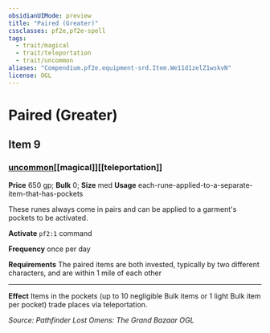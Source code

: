 ```yaml
---
obsidianUIMode: preview
title: "Paired (Greater)"
cssclasses: pf2e,pf2e-spell
tags:
  - trait/magical
  - trait/teleportation
  - trait/uncommon
aliases: "Compendium.pf2e.equipment-srd.Item.We11d1zelZ1wskvN"
license: OGL
---
```

# Paired (Greater)
## Item 9
### [uncommon](uncommon "Uncommon Rarity Trait")[[magical]][[teleportation]]


**Price** 650 gp; 
**Bulk** 0; **Size** med
**Usage** each-rune-applied-to-a-separate-item-that-has-pockets

These runes always come in pairs and can be applied to a garment's pockets to be activated.

**Activate** `pf2:1` command

**Frequency** once per day

**Requirements** The paired items are both invested, typically by two different characters, and are within 1 mile of each other

* * *

**Effect** Items in the pockets (up to 10 negligible Bulk items or 1 light Bulk item per pocket) trade places via teleportation.

*Source: Pathfinder Lost Omens: The Grand Bazaar*
*OGL*